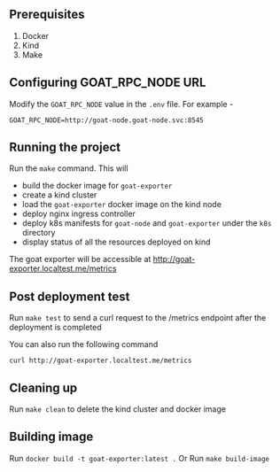 ## Prerequisites
1. Docker
2. Kind
3. Make

## Configuring GOAT_RPC_NODE URL
Modify the `GOAT_RPC_NODE` value in the `.env` file. For example -

```env
GOAT_RPC_NODE=http://goat-node.goat-node.svc:8545
```

## Running the project
Run the `make` command. This will 

- build the docker image for `goat-exporter`
- create a kind cluster
- load the `goat-exporter` docker image on the kind node
- deploy nginx ingress controller
- deploy k8s manifests for `goat-node` and `goat-exporter` under the `k8s` directory
- display status of all the resources deployed on kind

The goat exporter will be accessible at http://goat-exporter.localtest.me/metrics

## Post deployment test
Run `make test` to send a curl request to the /metrics endpoint after the deployment is completed

You can also run the following command
```
curl http://goat-exporter.localtest.me/metrics
```

## Cleaning up
Run `make clean` to delete the kind cluster and docker image

## Building image
Run `docker build -t goat-exporter:latest .`
Or
Run `make build-image`


